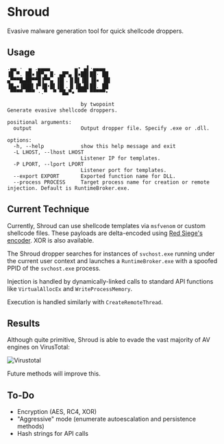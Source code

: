 # Shroud
Evasive malware generation tool for quick shellcode droppers.

## Usage

```
.▄▄ ·  ▄ .▄▄▄▄        ▄• ▄▌·▄▄▄▄  
▐█ ▀. ██▪▐█▀▄ █· ▄█▀▄ █▪██▌██· ██ 
▄▀▀▀█▄██▀▀█▐▀▀▄ ▐█▌.▐▌█▌▐█▌▐█▪ ▐█▌
▐█▄▪▐███▌▐▀▐█•█▌▐█▌.▐▌▐█▄█▌██. ██ 
 ▀▀▀▀ ▀▀▀ ·.▀  ▀ ▀█▄▀▪ ▀▀▀ ▀▀▀▀▀•                                          
                                                
                        by twopoint
Generate evasive shellcode droppers.

positional arguments:
  output                Output dropper file. Specify .exe or .dll.

options:
  -h, --help            show this help message and exit
  -L LHOST, --lhost LHOST
                        Listener IP for templates.
  -P LPORT, --lport LPORT
                        Listener port for templates.
  --export EXPORT       Exported function name for DLL.
  --process PROCESS     Target process name for creation or remote injection. Default is RuntimeBroker.exe.
```

## Current Technique
Currently, Shroud can use shellcode templates via `msfvenom` or custom shellcode files. These payloads are delta-encoded using [Red Siege's encoder](https://github.com/RedSiege/Delta-Encoder). XOR is also available.

The Shroud dropper searches for instances of `svchost.exe` running under the current user context and launches a `RuntimeBroker.exe` with a spoofed PPID of the `svchost.exe` process.

Injection is handled by dynamically-linked calls to standard API functions like `VirtualAllocEx` and `WriteProcessMemory`.

Execution is handled similarly with `CreateRemoteThread`.

## Results
Although quite primitive, Shroud is able to evade the vast majority of AV engines on VirusTotal:

![Virustotal](./vt.png)

Future methods will improve this.

## To-Do
- Encryption (AES, RC4, XOR)
- "Aggressive" mode (enumerate autoescalation and persistence methods)
- Hash strings for API calls
